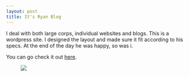 ```yaml
---
layout: post
title: It's Ryan Blog
---
```

<!-- wp:paragraph -->
<p>I deal with both large corps, individual websites and blogs. This is a wordpress site. I designed the layout and made sure it fit according to his specs. At the end of the day he was happy, so was i.</p>
<p>You can go check it out <a href="itisryan.wordpress.com">here</a>.</p>
<!-- /wp:paragraph -->

<!-- wp:image {"align":"full","id":1959} -->
<figure class="wp-block-image alignfull"><img src="https://ajulusthoughts.files.wordpress.com/2019/07/annotation-2019-07-07-122058.png?w=489" class="wp-image-1959" /></figure>
<!-- /wp:image -->
